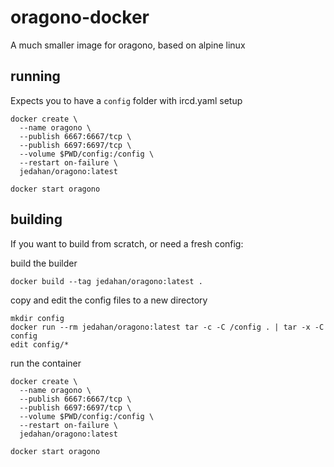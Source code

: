 # oragono-docker

A much smaller image for oragono, based on alpine linux

## running

Expects you to have a `config` folder with ircd.yaml setup

    docker create \
      --name oragono \
      --publish 6667:6667/tcp \
      --publish 6697:6697/tcp \
      --volume $PWD/config:/config \
      --restart on-failure \
      jedahan/oragono:latest

    docker start oragono

## building

If you want to build from scratch, or need a fresh config:

build the builder

    docker build --tag jedahan/oragono:latest .

copy and edit the config files to a new directory

    mkdir config
    docker run --rm jedahan/oragono:latest tar -c -C /config . | tar -x -C config
    edit config/*

run the container

    docker create \
      --name oragono \
      --publish 6667:6667/tcp \
      --publish 6697:6697/tcp \
      --volume $PWD/config:/config \
      --restart on-failure \
      jedahan/oragono:latest

    docker start oragono
